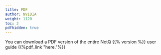 ```yaml
---
title: PDF
author: NVIDIA
weight: 1120
toc: 3
pdfhidden: true
---
```


You can download a PDF version of the entire NetQ {{% version %}} user guide {{%pdf_link "here."%}}
